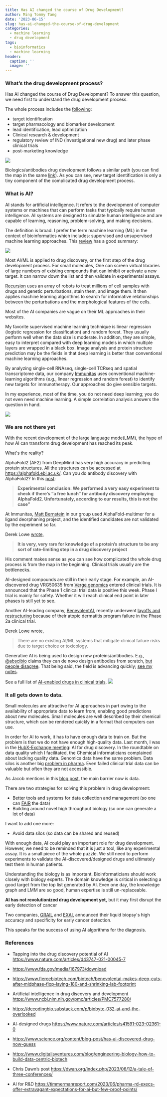 ```yaml
---
title: Has AI changed the course of Drug Development?
author: Ming Tommy Tang
date: '2023-06-15'
slug: has-ai-changed-the-course-of-drug-development
categories:
  - machine learning
  - drug development
tags:
  - bioinformatics
  - machine learning
header:
  caption: ''
  image: ''
---
```


### What’s the drug development process?

Has AI changed the course of Drug Development? To answer this question, we need first to understand the drug development process. 

The whole process includes the [following](https://ncats.nih.gov/translation/maps): 

- target identification
- target pharmacology and biomarker development
- lead identification, lead optimization
- Clinical research & development
- regulatory review of IND (investigational new drug) and later phase clinical trials
- post-marketing knowledge

![](/img/drug_small.png)

Biologics/antibodies drug development follows a similar path (you can find the map in the same [link](https://ncats.nih.gov/translation/maps)). As you can see, new target identification is only a tiny component of the complicated drug development process.

### What is AI?

AI stands for artificial intelligence. It refers to the development of computer systems or machines that can perform tasks that typically require human intelligence. AI systems are designed to simulate human intelligence and are capable of learning, reasoning, problem-solving, and making decisions.

The definition is broad. I prefer the term machine learning (ML) in the context of bioinformatics which includes: supervised and unsupervised machine learning approaches. This [review](https://www.mdpi.com/1422-0067/22/6/2903) has a good summary:

![](/img/AI_bio.png)

Most AI/ML is applied to drug discovery, or the first step of the drug development process.  For small molecules, One can screen virtual libraries of large numbers of existing compounds that can inhibit or activate a new target. It can narrow down the list and then validate in experimental assays. 

[Recursion](https://www.recursion.com/) uses an array of robots to treat millions of cell samples with drugs and genetic perturbations, stain them, and image them. It then applies machine learning algorithms to search for informative relationships between the perturbations and the morphological features of the cells.

Most of the AI companies are vague on their ML approaches in their websites.

My favorite supervised machine learning technique is linear regression (logistic regression for classification) and random forest. They usually perform well when the data size is moderate. In addition, they are simple, easy to interpret compared with deep learning models in which multiple layers are wrapped in a black box. Image analysis and protein structure prediction may be the fields in that deep learning is better than conventional machine learning approaches.

By analyzing single-cell RNAseq, single-cell TCRseq and spatial transcriptome data, our company [Immunitas](https://www.immunitastx.com/) uses conventional machine-learning algorithms (e.g., linear regression and random forest) to identify new targets for immunotherapy. Our approaches do give sensible targets. 

In my experience,  most of the time, you do not need deep learning; you do not even need machine learning. A simple correlation analysis answers the question in hand.

![](/img/ML_meme.jpeg)

### We are not there yet

With the recent development of the large language mode(LMM), the hype of how AI can transform drug development has reached its peak. 

What's the reality?

AlphaFold2 (AF2) from DeepMind has very high accuracy in predicting protein structures. All the structures can be accessed at https://alphafold.ebi.ac.uk/. Can you do antibody discovery with AlphaFold2? In this [post](https://www.naturalantibody.com/use-case/deepmind-alphafold-for-antibody-discovery-whats-the-status/):  

>**Experimental conclusion: We performed a very easy experiment to check if there’s “a free lunch” for antibody discovery employing AlphaFold2. Unfortunately, according to our results, this is not the case”** 

At Immunitas, [Matt Bernstein](https://twitter.com/Matthew_N_B) in our group used AlphaFold-multimer for a ligand deorphaning project, and the identified candidates are not validated by the experiment so far.

Derek Lowe [wrote](https://www.chemistryworld.com/opinion/why-alphafold-wont-revolutionise-drug-discovery/4016051.article),

>**It is very, very rare for knowledge of a protein’s structure to be any sort of rate-limiting step in a drug discovery project** 

His comment makes sense as you can see how complicated the whole drug process is from the map in the beginning. Clinical trials usually are the bottlenecks. 

AI-designed compounds are still in their early stage. For example, an AI-discovered drug VRG50635 from [Verge genomics](https://www.vergegenomics.com/) entered clinical trials. It is announced that the Phase 1 clinical trial data is positive this week. Phase I trial is mainly for safety. Whether it will reach clinical end point in later phases is still yet to see.

Another AI-leading company, [BenevolentAI](https://www.benevolent.com/), recently underwent [layoffs and restructuring](https://endpts.com/benevolentai-lays-off-around-180-staffers-cuts-pipeline-programs-in-reorg/) because of their atopic dermatitis program failure in the Phase 2a clinical trial. 

Derek Lowe wrote,

>There are no existing AI/ML systems that mitigate clinical failure risks due to target choice or toxicology.

Generative AI is being used to design new proteins/antibodies. E.g., [@abscibio](https://twitter.com/abscibio) claims they can de novo design antibodies from scratch, [but people disagree](https://twitter.com/SurgeBiswas/status/1613232556673224705). That being said, the field is advancing quickly; [see my notes](https://github.com/crazyhottommy/Machine_learning_drug_discovery#proteinantibody-design).

See a full list of [AI-enabled drugs in clinical trials]( https://www.nature.com/articles/s41591-023-02361-0).
![](/img/AI_drugs.png)

### It all gets down to data.

Small molecules are attractive for AI approaches in part owing to the availability of appropriate data to learn from, enabling good predictions about new molecules. Small molecules are well described by their chemical structure, which can be rendered quickly in a format that computers can use. 

In order for AI to work, it has to have enough data to train on. But the problem is that we do not have enough high-quality data. Last month, I was in the [HubX-Exchange meeting](https://www.hub-xchange.com/xchanges/): AI for drug discovery. In the roundtable on data quality which I facilitated, the Chemical informaticians complained about lacking quality data. Genomics data have the same problem. Data silos is another big [problem in pharma](https://timmermanreport.com/2023/06/pharma-rd-execs-offer-extravagant-expectations-for-ai-but-few-proof-points/). Even failed clinical trial data can be valuable but often they are not accessible. 

As Jacob mentions in this [blog post](https://www.digitalisventures.com/blog/engineering-biology-how-to-build-data-centric-biotech), the main barrier now is data. 

There are two strategies for solving this problem in drug development:

- Better tools and systems for data collection and management (so one can [FAIR](https://www.go-fair.org/fair-principles/) the data)
- Building around novel high throughput biology (so one can generate a lot of data)

I want to add one more:

- Avoid data silos (so data can be shared and reused)

With enough data, AI could play an important role for drug development. However, we need to be reminded that it is just a tool, like any experimental assay. It is a small piece of the whole puzzle. We still need to perform experiments to validate the AI-discovered/designed drugs and ultimately test them in human patients.

Understanding the biology is as important. Bioinformaticians should work closely with biology experts. The domain knowledge is critical in selecting a good target from the top list generated by AI.  Even one day, the knowledge graph and LMM are so good, human expertise is still un-replaceable. 


**AI has not revolutionized drug development yet,** but it may first disrupt the early detection of cancer

Two companies, [GRAIL](
https://www.enidnews.com/region/grail-and-university-of-oxford-to-present-results-from-first-prospective-study-of-multi-cancer/article_de08bd8d-9dec-5d8f-b8e8-99a5a938ef52.html) and [EXAI](https://www.exai.bio/news/exai-bio-to-present-new-non-small-cell-lung-cancer-early-detection-data-at-the-american-association-for-cancer-research-aacr-2023-annual-meeting), announced their liquid biopsy's high accuracy and specificity for early cancer detection.  

This speaks for the success of using AI algorithms for the diagnosis.




### References

* Tapping into the drug discovery potential of AI https://www.nature.com/articles/d43747-021-00045-7

* https://www.fda.gov/media/167973/download

* https://www.fiercebiotech.com/biotech/benevolentai-makes-deep-cuts-after-midphase-flop-laying-180-and-shrinking-lab-footprint

* Artificial intelligence in drug discovery and development https://www.ncbi.nlm.nih.gov/pmc/articles/PMC7577280/

* https://decodingbio.substack.com/p/biobyte-032-ai-and-the-overlooked

* AI-designed drugs https://www.nature.com/articles/s41591-023-02361-0

* https://www.science.org/content/blog-post/has-ai-discovered-drug-now-guess

* https://www.digitalisventures.com/blog/engineering-biology-how-to-build-data-centric-biotech

* Chris Dawn’s post  https://dwan.org/index.php/2023/06/12/a-tale-of-three-conferences/

* AI for R&D  https://timmermanreport.com/2023/06/pharma-rd-execs-offer-extravagant-expectations-for-ai-but-few-proof-points/

